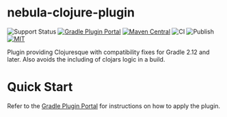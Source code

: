 nebula-clojure-plugin
==============

![Support Status](https://img.shields.io/badge/nebula-active-green.svg)
[![Gradle Plugin Portal](https://img.shields.io/maven-metadata/v/https/plugins.gradle.org/m2/com.netflix.nebula/nebula-clojure-plugin/maven-metadata.xml.svg?label=gradlePluginPortal)](https://plugins.gradle.org/plugin/nebula.clojure)
[![Maven Central](https://maven-badges.herokuapp.com/maven-central/com.netflix.nebula/nebula-clojure-plugin/badge.svg?style=plastic)](https://maven-badges.herokuapp.com/maven-central/com.netflix.nebula/nebula-clojure-plugin)
![CI](https://github.com/nebula-plugins/nebula-clojure-plugin/actions/workflows/ci.yml/badge.svg)
![Publish](https://github.com/nebula-plugins/nebula-clojure-plugin/actions/workflows/publish.yml/badge.svg)
[![MIT](https://img.shields.io/github/license/nebula-plugins/nebula-clojure-plugin.svg)](https://opensource.org/licenses/MIT)


Plugin providing Clojuresque with compatibility fixes for Gradle 2.12 and later. Also avoids the including of clojars logic in a build.

# Quick Start

Refer to the [Gradle Plugin Portal](https://plugins.gradle.org/plugin/nebula.clojure) for instructions on how to apply the plugin.

